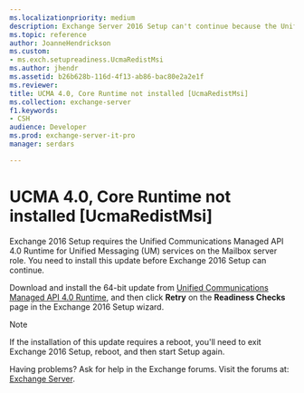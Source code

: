 ```yaml
---
ms.localizationpriority: medium
description: Exchange Server 2016 Setup can't continue because the Unified Communications Managed API 4.0 Runtime update is required on servers before you install the Mailbox server role.
ms.topic: reference
author: JoanneHendrickson
ms.custom:
- ms.exch.setupreadiness.UcmaRedistMsi
ms.author: jhendr
ms.assetid: b26b628b-116d-4f13-ab86-bac80e2a2e1f
ms.reviewer: 
title: UCMA 4.0, Core Runtime not installed [UcmaRedistMsi]
ms.collection: exchange-server
f1.keywords:
- CSH
audience: Developer
ms.prod: exchange-server-it-pro
manager: serdars

---
```


# UCMA 4.0, Core Runtime not installed [UcmaRedistMsi]

Exchange 2016 Setup requires the Unified Communications Managed API 4.0 Runtime for Unified Messaging (UM) services on the Mailbox server role. You need to install this update before Exchange 2016 Setup can continue.

Download and install the 64-bit update from [Unified Communications Managed API 4.0 Runtime](https://www.microsoft.com/download/details.aspx?id=34992), and then click **Retry** on the **Readiness Checks** page in the Exchange 2016 Setup wizard.

> [!NOTE]
> If the installation of this update requires a reboot, you'll need to exit Exchange 2016 Setup, reboot, and then start Setup again.

Having problems? Ask for help in the Exchange forums. Visit the forums at: [Exchange Server](https://social.technet.microsoft.com/forums/office/home?category=exchangeserver).
